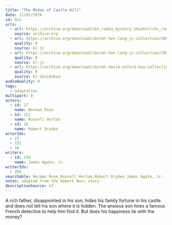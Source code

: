 ```yaml
---
title: "The Midas of Castle Hill"
date: 11/01/1978
id: 912
urls: 
  - url: https://archive.org/download/cbs_radio_mystery_theater/cbs_radio_mystery_theater-0901-0950.zip/cbs_radio_mystery_theater-0901-0950%2Fcbsrmt_0912_midas_of_castle_hill.mp3
    source: archive-org
  - url: https://archive.org/download/cbsrmt-ken-long-jc-collection/CBSRMT - 781101 0912 Midas Of Castle Hill vbr na 2 (better)_jc.mp3
    quality: 0
    source: kl-jc
  - url: https://archive.org/download/cbsrmt-ken-long-jc-collection/CBSRMT - 781101 0912 Midas Of Castle Hill vbr na_jc.mp3
    quality: 0
    source: kl-jc
  - url: https://archive.org/download/cbsrmt-david-oxford-boa-collection/CBSRMT-781101-0912-The-Midas-of-Castle-Hill-(128-44)_WBBM-JE-{BoA}.mp3
    quality: 0
    source: kl-davidoboa
audioQuality: 0
tags: 
  - adaptation
multipart: 0
actors:  
  - id: 27
    name: Norman Rose  
  - id: 151
    name: Russell Horton  
  - id: 16
    name: Robert Dryden
actorIds:  
  - 27  
  - 151  
  - 16
writers:  
  - id: 294
    name: James Agate, Jr.
writerIds:  
  - 294
searchable: Norman Rose,Russell Horton,Robert Dryden James Agate, Jr.
notes: adapted from the Robert Barr story
descriptionSource: kf
---
```

A rich father, disappointed in his son, hides his family fortune in his castle and does not tell his son where it is hidden. The anxious son hires a famous French detective to help him find it. But does his happiness lie with the money?